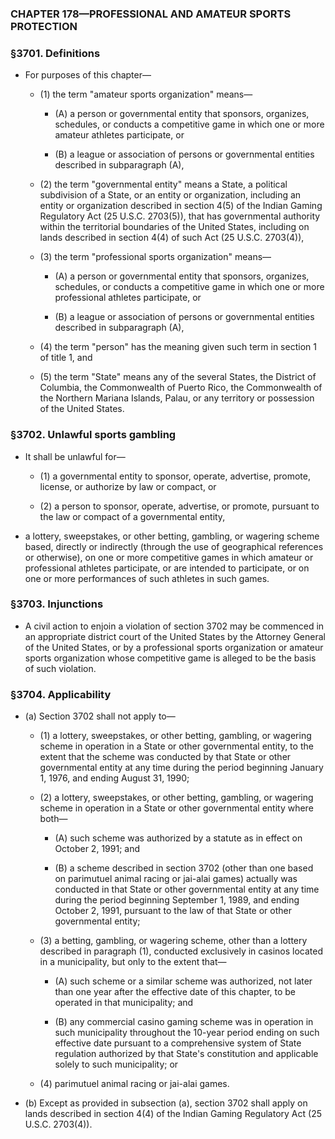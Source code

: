 ### **CHAPTER 178—PROFESSIONAL AND AMATEUR SPORTS PROTECTION**

### §3701. Definitions
* For purposes of this chapter—

  * (1) the term "amateur sports organization" means—

    * (A) a person or governmental entity that sponsors, organizes, schedules, or conducts a competitive game in which one or more amateur athletes participate, or

    * (B) a league or association of persons or governmental entities described in subparagraph (A),


  * (2) the term "governmental entity" means a State, a political subdivision of a State, or an entity or organization, including an entity or organization described in section 4(5) of the Indian Gaming Regulatory Act (25 U.S.C. 2703(5)), that has governmental authority within the territorial boundaries of the United States, including on lands described in section 4(4) of such Act (25 U.S.C. 2703(4)),

  * (3) the term "professional sports organization" means—

    * (A) a person or governmental entity that sponsors, organizes, schedules, or conducts a competitive game in which one or more professional athletes participate, or

    * (B) a league or association of persons or governmental entities described in subparagraph (A),


  * (4) the term "person" has the meaning given such term in section 1 of title 1, and

  * (5) the term "State" means any of the several States, the District of Columbia, the Commonwealth of Puerto Rico, the Commonwealth of the Northern Mariana Islands, Palau, or any territory or possession of the United States.

### §3702. Unlawful sports gambling
* It shall be unlawful for—

  * (1) a governmental entity to sponsor, operate, advertise, promote, license, or authorize by law or compact, or

  * (2) a person to sponsor, operate, advertise, or promote, pursuant to the law or compact of a governmental entity,


* a lottery, sweepstakes, or other betting, gambling, or wagering scheme based, directly or indirectly (through the use of geographical references or otherwise), on one or more competitive games in which amateur or professional athletes participate, or are intended to participate, or on one or more performances of such athletes in such games.

### §3703. Injunctions
* A civil action to enjoin a violation of section 3702 may be commenced in an appropriate district court of the United States by the Attorney General of the United States, or by a professional sports organization or amateur sports organization whose competitive game is alleged to be the basis of such violation.

### §3704. Applicability
* (a) Section 3702 shall not apply to—

  * (1) a lottery, sweepstakes, or other betting, gambling, or wagering scheme in operation in a State or other governmental entity, to the extent that the scheme was conducted by that State or other governmental entity at any time during the period beginning January 1, 1976, and ending August 31, 1990;

  * (2) a lottery, sweepstakes, or other betting, gambling, or wagering scheme in operation in a State or other governmental entity where both—

    * (A) such scheme was authorized by a statute as in effect on October 2, 1991; and

    * (B) a scheme described in section 3702 (other than one based on parimutuel animal racing or jai-alai games) actually was conducted in that State or other governmental entity at any time during the period beginning September 1, 1989, and ending October 2, 1991, pursuant to the law of that State or other governmental entity;


  * (3) a betting, gambling, or wagering scheme, other than a lottery described in paragraph (1), conducted exclusively in casinos located in a municipality, but only to the extent that—

    * (A) such scheme or a similar scheme was authorized, not later than one year after the effective date of this chapter, to be operated in that municipality; and

    * (B) any commercial casino gaming scheme was in operation in such municipality throughout the 10-year period ending on such effective date pursuant to a comprehensive system of State regulation authorized by that State's constitution and applicable solely to such municipality; or


  * (4) parimutuel animal racing or jai-alai games.


* (b) Except as provided in subsection (a), section 3702 shall apply on lands described in section 4(4) of the Indian Gaming Regulatory Act (25 U.S.C. 2703(4)).